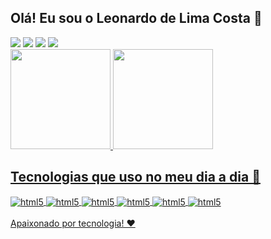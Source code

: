 ## Olá! Eu sou o Leonardo de Lima Costa 👋

<div> 
  <a href="https://github.com/cod3rleo" target="_blank"><img src="https://img.shields.io/badge/GitHub-100000?style=for-the-badge&logo=github&logoColor=white"></a>
  <a href="https://www.linkedin.com/in/leeonardolima/" target="_blank"><img src="https://img.shields.io/badge/-LinkedIn-%230077B5?style=for-the-badge&logo=linkedin&logoColor=white" target="_blank"></a>
  <a href="https://www.instagram.com/userleeonardo/" target="_blank"><img src="https://img.shields.io/badge/-Instagram-%23E4405F?style=for-the-badge&logo=instagram&logoColor=white" target="_blank"></a>
  <a href = "mailto:leonardo.cod3r@gmail.com"><img src="https://img.shields.io/badge/Gmail-D14836?style=for-the-badge&logo=gmail&logoColor=white" target="_blank"></a><br>
  

<div align="light">
  <a href="https://github.com/cod3rleo">
  <img height="160em" src="https://github-readme-stats.vercel.app/api?username=cod3rleo&show_icons=true&theme=onedark&locale=pt-br&count_private=true&"/>
  <img height="160em" src="https://github-readme-stats.vercel.app/api/top-langs/?username=cod3rleo&layout=compact&langs_count=7&theme=onedark&locale=pt-br&count_private=true&"/>
</div>
  
 
## Tecnologias que uso no meu dia a dia 🧠
 
<div style="display: inline_block">
  <img align="center" alt="html5" src="https://img.shields.io/badge/React-20232A?style=for-the-badge&logo=react&logoColor=61DAFB"/>
 <img align="center" alt="html5" src="https://img.shields.io/badge/JavaScript-F7DF1E?style=for-the-badge&logo=javascript&logoColor=black"/>
 <img align="center" alt="html5" src="https://img.shields.io/badge/HTML5-E34F26?style=for-the-badge&logo=html5&logoColor=white"/>
 <img align="center" alt="html5" src="https://img.shields.io/badge/Bootstrap-563D7C?style=for-the-badge&logo=bootstrap&logoColor=white"/>
 <img align="center" alt="html5" src="https://img.shields.io/badge/CSS3-1572B6?style=for-the-badge&logo=css3&logoColor=white"/>
 <img align="center" alt="html5" src="https://img.shields.io/badge/Node.js-43853D?style=for-the-badge&logo=node.js&logoColor=white"/>
</div>
  
 <br>
 Apaixonado por tecnologia! ❤️
 
</div>
